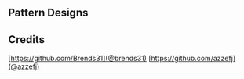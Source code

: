 ## Pattern Designs

## Credits

[https://github.com/Brends31](@brends31)
[https://github.com/azzefj](@azzefj)
